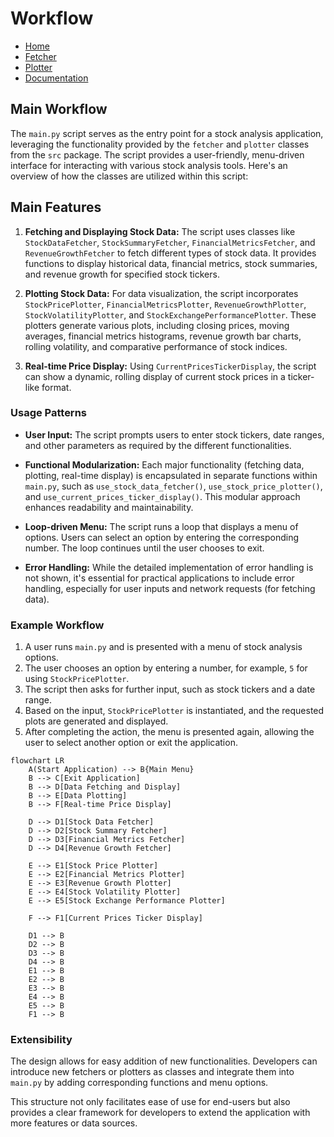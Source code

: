 # Workflow

- [Home](../README.md)
- [Fetcher](./Fetcher.md)
- [Plotter](./Plotter.md)
- [Documentation](./documentation.md)

## Main Workflow

The `main.py` script serves as the entry point for a stock analysis application, leveraging the functionality provided by the `fetcher` and `plotter` classes from the `src` package. The script provides a user-friendly, menu-driven interface for interacting with various stock analysis tools. Here's an overview of how the classes are utilized within this script:

## Main Features

1. **Fetching and Displaying Stock Data:** The script uses classes like `StockDataFetcher`, `StockSummaryFetcher`, `FinancialMetricsFetcher`, and `RevenueGrowthFetcher` to fetch different types of stock data. It provides functions to display historical data, financial metrics, stock summaries, and revenue growth for specified stock tickers.

2. **Plotting Stock Data:** For data visualization, the script incorporates `StockPricePlotter`, `FinancialMetricsPlotter`, `RevenueGrowthPlotter`, `StockVolatilityPlotter`, and `StockExchangePerformancePlotter`. These plotters generate various plots, including closing prices, moving averages, financial metrics histograms, revenue growth bar charts, rolling volatility, and comparative performance of stock indices.

3. **Real-time Price Display:** Using `CurrentPricesTickerDisplay`, the script can show a dynamic, rolling display of current stock prices in a ticker-like format.

### Usage Patterns

- **User Input:** The script prompts users to enter stock tickers, date ranges, and other parameters as required by the different functionalities.

- **Functional Modularization:** Each major functionality (fetching data, plotting, real-time display) is encapsulated in separate functions within `main.py`, such as `use_stock_data_fetcher()`, `use_stock_price_plotter()`, and `use_current_prices_ticker_display()`. This modular approach enhances readability and maintainability.

- **Loop-driven Menu:** The script runs a loop that displays a menu of options. Users can select an option by entering the corresponding number. The loop continues until the user chooses to exit.

- **Error Handling:** While the detailed implementation of error handling is not shown, it's essential for practical applications to include error handling, especially for user inputs and network requests (for fetching data).

### Example Workflow

1. A user runs `main.py` and is presented with a menu of stock analysis options.
2. The user chooses an option by entering a number, for example, `5` for using `StockPricePlotter`.
3. The script then asks for further input, such as stock tickers and a date range.
4. Based on the input, `StockPricePlotter` is instantiated, and the requested plots are generated and displayed.
5. After completing the action, the menu is presented again, allowing the user to select another option or exit the application.

```mermaid
flowchart LR
    A(Start Application) --> B{Main Menu}
    B --> C[Exit Application]
    B --> D[Data Fetching and Display]
    B --> E[Data Plotting]
    B --> F[Real-time Price Display]

    D --> D1[Stock Data Fetcher]
    D --> D2[Stock Summary Fetcher]
    D --> D3[Financial Metrics Fetcher]
    D --> D4[Revenue Growth Fetcher]

    E --> E1[Stock Price Plotter]
    E --> E2[Financial Metrics Plotter]
    E --> E3[Revenue Growth Plotter]
    E --> E4[Stock Volatility Plotter]
    E --> E5[Stock Exchange Performance Plotter]

    F --> F1[Current Prices Ticker Display]

    D1 --> B
    D2 --> B
    D3 --> B
    D4 --> B
    E1 --> B
    E2 --> B
    E3 --> B
    E4 --> B
    E5 --> B
    F1 --> B
```

### Extensibility

The design allows for easy addition of new functionalities. Developers can introduce new fetchers or plotters as classes and integrate them into `main.py` by adding corresponding functions and menu options.

This structure not only facilitates ease of use for end-users but also provides a clear framework for developers to extend the application with more features or data sources.
